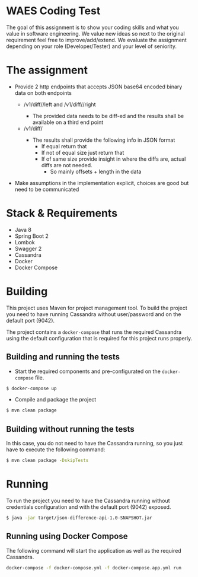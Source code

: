 WAES Coding Test
===

The goal of this assignment is to show your coding skills and what you value in software engineering. We value new ideas so next to the original requirement feel free to improve/add/extend. We evaluate the assignment depending on your role (Developer/Tester) and your level of seniority.

# The assignment

- Provide 2 http endpoints that accepts JSON base64 encoded binary data on both
endpoints
    - <host>/v1/diff/<ID>/left and <host>/v1/diff/<ID>/right
        - The provided data needs to be diff-ed and the results shall be available on a third end
point
    - <host>/v1/diff/<ID>
        - The results shall provide the following info in JSON format
            - If equal return that
            - If not of equal size just return that
            - If of same size provide insight in where the diffs are, actual diffs are not needed. 
                - So mainly offsets + length in the data

- Make assumptions in the implementation explicit, choices are good but need to be
communicated

# Stack & Requirements

* Java 8
* Spring Boot 2
* Lombok
* Swagger 2
* Cassandra
* Docker
* Docker Compose

# Building

This project uses Maven for project management tool.
To build the project you need to have running Cassandra without user/password and on the default port (9042).

The project contains a `docker-compose` that runs the required Cassandra using the default configuration that is required for this project runs properly.

## Building and running the tests

* Start the required components and pre-configurated on the `docker-compose` file.
```bash
$ docker-compose up
```

* Compile and package the project

```bash
$ mvn clean package
```

## Building without running the tests

In this case, you do not need to have the Cassandra running, so you just have to execute the following command:

```bash
$ mvn clean package -DskipTests
```

# Running

To run the project you need to have the Cassandra running without credentials configuration and with the default port (9042) exposed.

```bash
$ java -jar target/json-difference-api-1.0-SNAPSHOT.jar
```

## Running using Docker Compose

The following command will start the application as well as the required Cassandra.

```bash
docker-compose -f docker-compose.yml -f docker-compose.app.yml run
```
